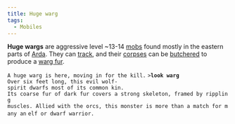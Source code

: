 ```yaml
---
title: Huge warg
tags:
  - Mobiles
---
```

**Huge wargs** are aggressive level ~13-14 [mobs](mob "wikilink") found
mostly in the eastern parts of [Arda](Arda "wikilink"). They can
[track](track "wikilink"), and their [corpses](corpse "wikilink") can be
[butchered](butcher "wikilink") to produce a [warg
fur](warg_fur "wikilink").

`A huge warg is here, moving in for the kill.`
`>`**`look warg`**
`Over six feet long, this evil wolf-spirit dwarfs most of its common kin.`
`Its coarse fur of dark fur covers a strong skeleton, framed by rippling`
`muscles. Allied with the orcs, this monster is more than a match for many an`
`elf or dwarf warrior.`
